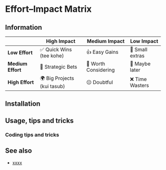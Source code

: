 # Effort–Impact Matrix

## Information

|                   | **High Impact**             | **Medium Impact**    | **Low Impact**  |
|-------------------|-----------------------------|----------------------|-----------------|
| **Low Effort**    | ✅ Quick Wins (tee kohe)     | 👍 Easy Gains        | 🙂 Small extras |
| **Medium Effort** | 🚀 Strategic Bets           | 🔧 Worth Considering | 🤔 Maybe later  |
| **High Effort**   | 🌍 Big Projects (kui tasub) | 😐 Doubtful          | ❌ Time Wasters  |

## Installation

## Usage, tips and tricks

### Coding tips and tricks

## See also

* [xxxx](http://yyyyy)
